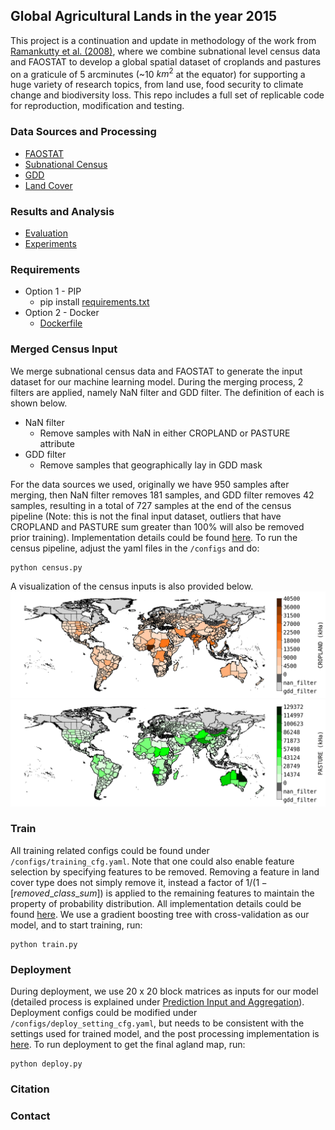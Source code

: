 ## Global Agricultural Lands in the year 2015
This project is a continuation and update in methodology of the work from [Ramankutty et al. (2008)](https://agupubs.onlinelibrary.wiley.com/doi/full/10.1029/2007GB002952), where we combine subnational level census data and FAOSTAT to develop a global spatial dataset of croplands and pastures on a graticule of 5 arcminutes (~10 $km^2$ at the equator) for supporting a huge variety of research topics, from land use, food security to climate change and biodiversity loss. This repo includes a full set of replicable code for reproduction, modification and testing.

### Data Sources and Processing
- [FAOSTAT](FAOSTAT_DATA/README.md)
- [Subnational Census](subnational_stats/README.md)
- [GDD](gdd/README.md)
- [Land Cover](land_cover/README.md)

### Results and Analysis
- [Evaluation](evaluation/README.md)
- [Experiments](experiments/README.md) 


### Requirements
- Option 1 - PIP
  - pip install [requirements.txt](requirements.txt) 
- Option 2 - Docker
  - [Dockerfile](Dockerfile)

### Merged Census Input
We merge subnational census data and FAOSTAT to generate the input dataset for our machine learning model. During the merging process, 2 filters are applied, namely NaN filter and GDD filter. The definition of each is shown below. 
* NaN filter
  * Remove samples with NaN in either CROPLAND or PASTURE attribute
* GDD filter 
  * Remove samples that geographically lay in GDD mask

For the data sources we used, originally we have 950 samples after merging, then NaN filter removes 181 samples, and GDD filter removes 42 samples, resulting in a total of 727 samples at the end of the census pipeline (Note: this is not the final input dataset, outliers that have CROPLAND and PASTURE sum greater than 100% will also be removed prior training). Implementation details could be found [here](./utils/process/census_process.py). To run the census pipeline, adjust the yaml files in the ```/configs``` and do:
```
python census.py
```
A visualization of the census inputs is also provided below. 
![merged_census_input_cropland](./docs/source/_static/img/census/cropland_census_input.png)
![merged_census_input_pasture](./docs/source/_static/img/census/pasture_census_input.png)

### Train
All training related configs could be found under ```/configs/training_cfg.yaml```. Note that one could also enable feature selection by specifying features to be removed. Removing a feature in land cover type does not simply remove it, instead a factor of $1/(1-[removed\_class\_sum])$ is applied to the remaining features to maintain the property of probability distribution. All implementation details could be found [here](./utils/process/train_process.py). We use a gradient boosting tree with cross-validation as our model, and to start training, run:
```
python train.py
```

### Deployment
During deployment, we use 20 x 20 block matrices as inputs for our model (detailed process is explained under [Prediction Input and Aggregation](./land_cover/README.md)). Deployment configs could be modified under ```/configs/deploy_setting_cfg.yaml```, but needs to be consistent with the settings used for trained model, and the post processing implementation is [here](./utils/process/post_process.py). To run deployment to get the final agland map, run:
```
python deploy.py
```

### Citation

### Contact


